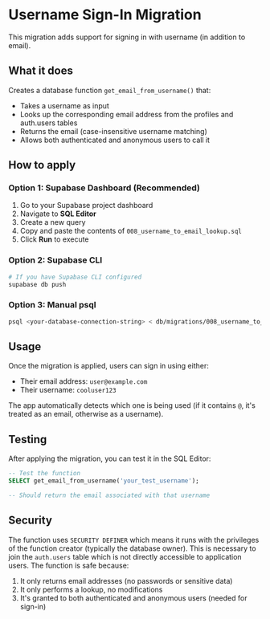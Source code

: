 # Username Sign-In Migration

This migration adds support for signing in with username (in addition to email).

## What it does

Creates a database function `get_email_from_username()` that:

- Takes a username as input
- Looks up the corresponding email address from the profiles and auth.users tables
- Returns the email (case-insensitive username matching)
- Allows both authenticated and anonymous users to call it

## How to apply

### Option 1: Supabase Dashboard (Recommended)

1. Go to your Supabase project dashboard
2. Navigate to **SQL Editor**
3. Create a new query
4. Copy and paste the contents of `008_username_to_email_lookup.sql`
5. Click **Run** to execute

### Option 2: Supabase CLI

```bash
# If you have Supabase CLI configured
supabase db push
```

### Option 3: Manual psql

```bash
psql <your-database-connection-string> < db/migrations/008_username_to_email_lookup.sql
```

## Usage

Once the migration is applied, users can sign in using either:

- Their email address: `user@example.com`
- Their username: `cooluser123`

The app automatically detects which one is being used (if it contains `@`, it's treated as an email, otherwise as a username).

## Testing

After applying the migration, you can test it in the SQL Editor:

```sql
-- Test the function
SELECT get_email_from_username('your_test_username');

-- Should return the email associated with that username
```

## Security

The function uses `SECURITY DEFINER` which means it runs with the privileges of the function creator (typically the database owner). This is necessary to join the `auth.users` table which is not directly accessible to application users. The function is safe because:

1. It only returns email addresses (no passwords or sensitive data)
2. It only performs a lookup, no modifications
3. It's granted to both authenticated and anonymous users (needed for sign-in)
